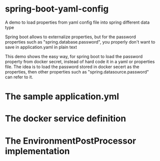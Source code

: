 # spring-boot-yaml-config
A demo to load properties from yaml config file into spring different data type

Spring boot allows to externalize properties, but for the password properties such as "spring.database.password", you properly don't want to save in application.yaml in plain text

This demo shows the easy way, for spring boot to load the password property from docker secret, instead of hard code it in a yaml or properties file. The idea is to load the password stored in docker secert as the properties, then other properties such as "spring.datasource.password" can refer to it.

# The sample application.yml 

# The docker service definition

# The EnvironmentPostProcessor implementation






